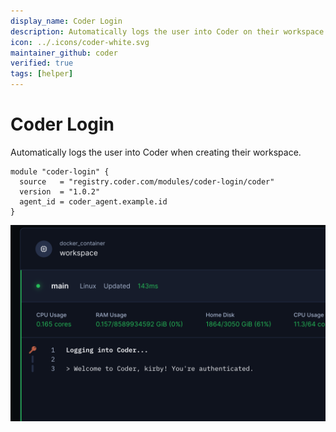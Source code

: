 ```yaml
---
display_name: Coder Login
description: Automatically logs the user into Coder on their workspace
icon: ../.icons/coder-white.svg
maintainer_github: coder
verified: true
tags: [helper]
---
```


# Coder Login

Automatically logs the user into Coder when creating their workspace.

```hcl
module "coder-login" {
  source   = "registry.coder.com/modules/coder-login/coder"
  version  = "1.0.2"
  agent_id = coder_agent.example.id
}
```

![Coder Login Logs](../.images/coder-login.png)
